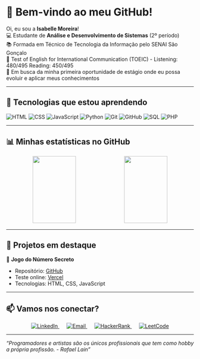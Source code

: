 # 🌟 Bem-vindo ao meu GitHub!  

Oi, eu sou a **Isabelle Moreira**!  
💻 Estudante de **Análise e Desenvolvimento de Sistemas** (2º período)  
📚 Formada em Técnico de Tecnologia da Informação pelo SENAI São Gonçalo  
💬 Test of English for International Communication (TOEIC) - Listening: 480/495 Reading: 450/495  
🚀 Em busca da minha primeira oportunidade de estágio onde eu possa evoluir e aplicar meus conhecimentos 

---

## 🔧 Tecnologias que estou aprendendo

![HTML](https://img.shields.io/badge/HTML5-E34F26?style=for-the-badge&logo=html5&logoColor=white) 
![CSS](https://img.shields.io/badge/CSS3-1572B6?style=for-the-badge&logo=css3&logoColor=white) 
![JavaScript](https://img.shields.io/badge/JavaScript-F7DF1E?style=for-the-badge&logo=javascript&logoColor=black) 
![Python](https://img.shields.io/badge/Python-3776AB?style=for-the-badge&logo=python&logoColor=white) 
![Git](https://img.shields.io/badge/Git-F05032?style=for-the-badge&logo=git&logoColor=white) 
![GitHub](https://img.shields.io/badge/GitHub-181717?style=for-the-badge&logo=github&logoColor=white) 
![SQL](https://img.shields.io/badge/SQL-003B57?style=for-the-badge&logo=mysql&logoColor=white)
![PHP](https://img.shields.io/badge/PHP-777BB4?style=for-the-badge&logo=php&logoColor=white)


---

## 📊 Minhas estatísticas no GitHub

<div align="center">
  <img height="180em" width="48%" src="https://github-readme-stats.vercel.app/api/top-langs/?username=isabelleMoreira-git&layout=compact&theme=dracula"/>
  <img height="180em" width="48%" src="https://github-readme-stats.vercel.app/api?username=isabelleMoreira-git&show_icons=true&theme=dracula"/>
</div>

---

## 🚀 Projetos em destaque

🎯 **Jogo do Número Secreto**  
- Repositório: [GitHub](https://github.com/isabelleMoreira-git/jogo-do-numero-secreto-2.git)  
- Teste online: [Vercel](https://jogo-do-numero-secreto-2-eight.vercel.app)  
- Tecnologias: HTML, CSS, JavaScript

---

## 📫 Vamos nos conectar?

<div align="center">

<a href="https://www.linkedin.com/in/isabelle-moreira-0ab660359"> 
  <img alt="LinkedIn" src="https://img.shields.io/badge/LinkedIn-0077B5?style=for-the-badge&logo=LinkedIn&logoColor=white"/> 
</a> &nbsp;&nbsp;&nbsp;&nbsp; 
<a href="mailto:isamoreira280554@gmail.com"> 
  <img alt="Email" src="https://img.shields.io/badge/Email-D14836?style=for-the-badge&logo=Gmail&logoColor=white"/> 
</a> &nbsp;&nbsp;&nbsp;&nbsp; 
<a href="https://www.hackerrank.com/profile/isamoreira280554"> 
  <img alt="HackerRank" src="https://img.shields.io/badge/HackerRank-2EC866?style=for-the-badge&logo=HackerRank&logoColor=white"/> 
</a> &nbsp;&nbsp;&nbsp;&nbsp; 
<a href="https://leetcode.com/u/bellemoreira/"> 
  <img alt="LeetCode" src="https://img.shields.io/badge/LeetCode-F79F1F?style=for-the-badge&logo=LeetCode&logoColor=white"/> 
</a>

</div>

---

*“Programadores e artistas são os únicos profissionais que tem como hobby a própria profissão. - Rafael Lain”*
